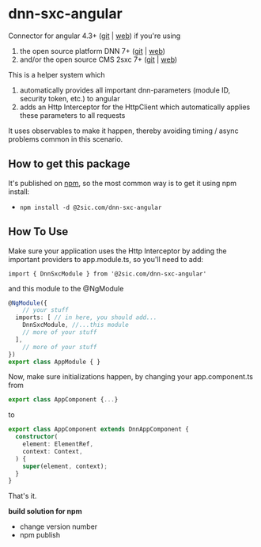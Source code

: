 # dnn-sxc-angular
Connector for angular 4.3+ ([git](https://github.com/angular/angular) | [web](https://angular.io/)) if you're using
1. the open source platform DNN 7+ ([git](https://github.com/dnnsoftware/Dnn.Platform) | [web](http://dnnsoftware.com/)) 
1. and/or the open source CMS 2sxc 7+ ([git](https://github.com/2sic/2sxc/) | [web](https://2sxc.org/)) 

This is a helper system which
1. automatically provides all important dnn-parameters (module ID, security token, etc.) to angular
2. adds an Http Interceptor for the HttpClient which automatically applies these parameters to all requests

It uses observables to make it happen, thereby avoiding timing / async problems common in this scenario. 

## How to get this package
It's published on [npm](https://www.npmjs.com/package/@2sic.com/dnn-sxc-angular), so the most common way is to get it using npm install:

* `npm install -d @2sic.com/dnn-sxc-angular`

## How To Use
Make sure your application uses the Http Interceptor by adding the important providers to app.module.ts, so you'll need to add:
```
import { DnnSxcModule } from '@2sic.com/dnn-sxc-angular'
```  
and this module to the @NgModule

```typescript
@NgModule({
    // your stuff
  imports: [ // in here, you should add...
    DnnSxcModule, //...this module
    // more of your stuff
  ],
    // more of your stuff
})
export class AppModule { }
```

Now, make sure initializations happen, by changing your app.component.ts from

```typescript
export class AppComponent {...}
```  
to  

```typescript
export class AppComponent extends DnnAppComponent {
  constructor(
    element: ElementRef,
    context: Context,
  ) {
    super(element, context);
  }
}
```

That's it. 




**build solution for npm**
- change version number
- npm publish
